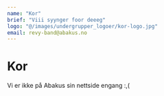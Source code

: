 ```yaml
---
name: "Kor"
brief: "Viii syynger foor deeeg"
logo: "@/images/undergrupper_logoer/kor-logo.jpg"
email: revy-band@abakus.no
---
```


# Kor

Vi er ikke på Abakus sin nettside engang :,(
